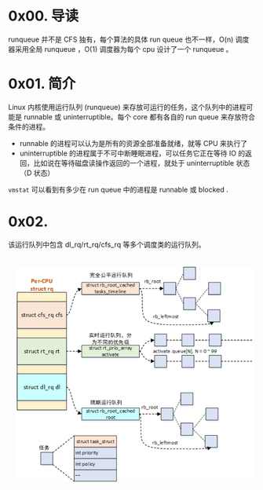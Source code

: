 # 0x00. 导读

runqueue 并不是 CFS 独有，每个算法的具体 run queue 也不一样，O(n) 调度器采用全局 runqueue ，O(1) 调度器为每个 cpu 设计了一个 runqueue 。

# 0x01. 简介

Linux 内核使用运行队列 (runqueue) 来存放可运行的任务，这个队列中的进程可能是 runnable 或 uninterruptible。每个 core 都有各自的 run queue 来存放符合条件的进程。

- runnable 的进程可以认为是所有的资源全部准备就绪，就等 CPU 来执行了
- uninterruptible 的进程属于不可中断睡眠进程，可以任务它正在等待 IO 的返回，比如说在等待磁盘读操作返回的一个进程，就处于 uninterruptible 状态（D 状态）

`vmstat` 可以看到有多少在 run queue 中的进程是 runnable 或 blocked .

# 0x02. 

该运⾏队列中包含 dl_rq/rt_rq/cfs_rq 等多个调度类的运行队列。

![Alt text](../../pic/linux/sched/run_queue.png)

